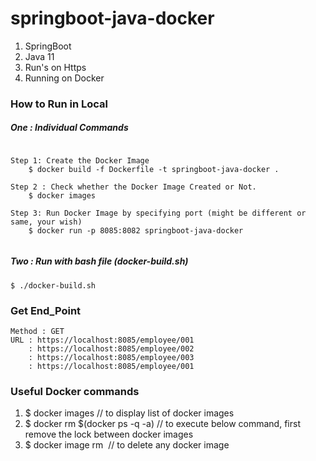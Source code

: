 # springboot-java-docker
1. SpringBoot
2. Java 11
3. Run's on Https
4. Running on Docker

### How to Run in Local 
##### One : Individual Commands
````$xslt

Step 1: Create the Docker Image
    $ docker build -f Dockerfile -t springboot-java-docker .
    
Step 2 : Check whether the Docker Image Created or Not.
    $ docker images
    
Step 3: Run Docker Image by specifying port (might be different or same, your wish)
    $ docker run -p 8085:8082 springboot-java-docker
    
````
##### Two : Run with bash file (docker-build.sh)
```$xslt
$ ./docker-build.sh
```



### Get End_Point
```
Method : GET 
URL : https://localhost:8085/employee/001
    : https://localhost:8085/employee/002
    : https://localhost:8085/employee/003
    : https://localhost:8085/employee/001
```

### Useful Docker commands
1. $ docker images                    // to display list of docker images 
2. $ docker rm  $(docker ps -q -a)    // to execute below command, first remove the lock between docker images
3. $ docker image rm <IMAGE ID>       // to delete any docker image